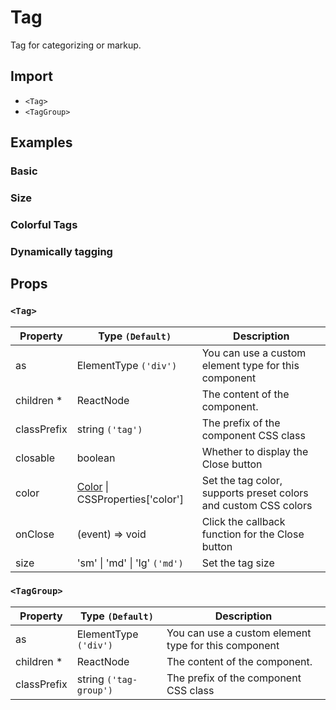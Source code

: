 # Tag

Tag for categorizing or markup.

## Import

<!--{include:<import-guide>}-->

- `<Tag>`
- `<TagGroup>`

## Examples

### Basic

<!--{include:`basic.md`}-->

### Size

<!--{include:`size.md`}-->

### Colorful Tags

<!--{include:`color.md`}-->

### Dynamically tagging

<!--{include:`dynamic.md`}-->

## Props

### `<Tag>`

| Property    | Type `(Default)`                                       | Description                                                     |
| ----------- | ------------------------------------------------------ | --------------------------------------------------------------- |
| as          | ElementType `('div')`                                  | You can use a custom element type for this component            |
| children \* | ReactNode                                              | The content of the component.                                   |
| classPrefix | string `('tag')`                                       | The prefix of the component CSS class                           |
| closable    | boolean                                                | Whether to display the Close button                             |
| color       | [Color](#code-ts-color-code) \| CSSProperties['color'] | Set the tag color, supports preset colors and custom CSS colors |
| onClose     | (event) => void                                        | Click the callback function for the Close button                |
| size        | 'sm' \| 'md' \| 'lg' `('md')`                          | Set the tag size                                                |

### `<TagGroup>`

| Property    | Type `(Default)`       | Description                                          |
| ----------- | ---------------------- | ---------------------------------------------------- |
| as          | ElementType `('div')`  | You can use a custom element type for this component |
| children \* | ReactNode              | The content of the component.                        |
| classPrefix | string `('tag-group')` | The prefix of the component CSS class                |

<!--{include:(_common/types/color.md)}-->

